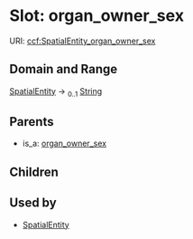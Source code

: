 
# Slot: organ_owner_sex



URI: [ccf:SpatialEntity_organ_owner_sex](http://purl.org/ccf/SpatialEntity_organ_owner_sex)


## Domain and Range

[SpatialEntity](SpatialEntity.md) &#8594;  <sub>0..1</sub> [String](types/String.md)

## Parents

 *  is_a: [organ_owner_sex](organ_owner_sex.md)

## Children


## Used by

 * [SpatialEntity](SpatialEntity.md)
